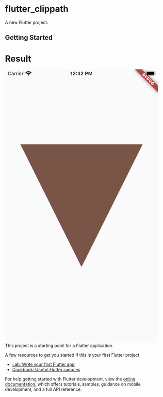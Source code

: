# flutter_clippath

A new Flutter project.

## Getting Started

# Result 
<img src="https://github.com/Mirzaazmath/flutter_clippath_clipper_example/blob/Triangle1/assets/result.png" heigth="400">
This project is a starting point for a Flutter application.

A few resources to get you started if this is your first Flutter project:

- [Lab: Write your first Flutter app](https://docs.flutter.dev/get-started/codelab)
- [Cookbook: Useful Flutter samples](https://docs.flutter.dev/cookbook)

For help getting started with Flutter development, view the
[online documentation](https://docs.flutter.dev/), which offers tutorials,
samples, guidance on mobile development, and a full API reference.
